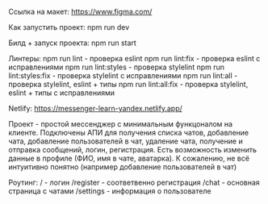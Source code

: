 Ссылка на макет: https://www.figma.com/

Как запустить проект: npm run dev

Билд + запуск проекта: npm run start

Линтеры: 
    npm run lint - проверка eslint
    npm run lint:fix - проверка eslint с исправлениями
    npm run lint:styles - проверка stylelint
    npm run lint:styles:fix - проверка stylelint с исправлениями
    npm run lint:all - проверка stylelint, eslint + типы
    npm run lint:all:fix - проверка stylelint, eslint + типы с исправлениями

Netlify: https://messenger-learn-yandex.netlify.app/


Проект - простой мессенджер с минимальным функцоналом на клиенте. Подключены АПИ для получения списка чатов, добавление чата, добавление пользователей в чат, удаление чата, получение и отправка сообщений, логин, регистрация. Есть возможность изменить данные в профиле (ФИО, имя в чате, аватарка). К сожалению, не всё интуитивно понятно (например добавление пользователей в чат)

Роутинг: 
    / - логин
    /register - соответвенно регистрация
    /chat - основная страница с чатами
    /settings - информация о пользователе